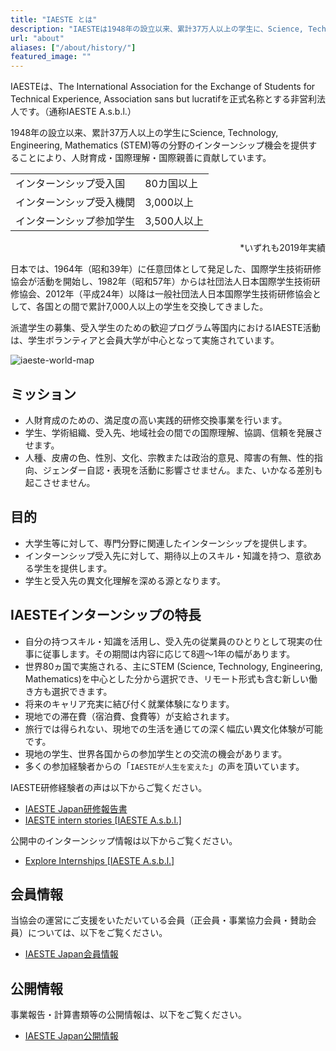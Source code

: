 ```yaml
---
title: "IAESTE とは"
description: "IAESTEは1948年の設立以来、累計37万人以上の学生に、Science, Technology, Engineering, Mathematics (STEM)等の分野のインターンシップ機会を提供することにより、人財育成・国際理解・国際親善に貢献しています。"
url: "about"
aliases: ["/about/history/"]
featured_image: ""
---
```

IAESTEは、The International Association for the Exchange of Students for Technical Experience, Association sans but lucratifを正式名称とする非営利法人です。（通称IAESTE A.s.b.l.）

1948年の設立以来、累計37万人以上の学生にScience, Technology, Engineering, Mathematics (STEM)等の分野のインターンシップ機会を提供することにより、人財育成・国際理解・国際親善に貢献しています。

<div align="center">

<table>
  <tr>
    <td>インターンシップ受入国</td>
    <td>80カ国以上</td>
  </tr>
  <tr>
    <td>インターンシップ受入機関</td>
    <td>3,000以上</td>
  </tr>
  <tr>
    <td>インターンシップ参加学生</td>
    <td>3,500人以上</td>
  </tr>
</table>

</div>

<div style="text-align: right;">
*いずれも2019年実績
</div>

日本では、1964年（昭和39年）に任意団体として発足した、国際学生技術研修協会が活動を開始し、1982年（昭和57年）からは社団法人日本国際学生技術研修協会、2012年（平成24年）以降は一般社団法人日本国際学生技術研修協会として、各国との間で累計7,000人以上の学生を交換してきました。

派遣学生の募集、受入学生のための歓迎プログラム等国内におけるIAESTE活動は、学生ボランティアと会員大学が中心となって実施されています。

![iaeste-world-map](/images/iaeste-world-map.png)

## ミッション

- 人財育成のための、満足度の高い実践的研修交換事業を行います。
- 学生、学術組織、受入先、地域社会の間での国際理解、協調、信頼を発展させます。
- 人種、皮膚の色、性別、文化、宗教または政治的意見、障害の有無、性的指向、ジェンダー自認・表現を活動に影響させません。また、いかなる差別も起こさせません。

## 目的

- 大学生等に対して、専門分野に関連したインターンシップを提供します。
- インターンシップ受入先に対して、期待以上のスキル・知識を持つ、意欲ある学生を提供します。
- 学生と受入先の異文化理解を深める源となります。

## IAESTEインターンシップの特長

- 自分の持つスキル・知識を活用し、受入先の従業員のひとりとして現実の仕事に従事します。その期間は内容に応じて8週〜1年の幅があります。
- 世界80ヵ国で実施される、主にSTEM (Science, Technology, Engineering, Mathematics)を中心とした分から選択でき、リモート形式も含む新しい働き方も選択できます。
- 将来のキャリア充実に結び付く就業体験になります。
- 現地での滞在費（宿泊費、食費等）が支給されます。
- 旅行では得られない、現地での生活を通じての深く幅広い異文化体験が可能です。
- 現地の学生、世界各国からの参加学生との交流の機会があります。
- 多くの参加経験者からの「`IAESTEが人生を変えた`」の声を頂いています。

IAESTE研修経験者の声は以下からご覧ください。

- [IAESTE Japan研修報告書](/internship/reports/)
- [IAESTE intern stories [IAESTE A.s.b.l.]](https://iaeste.org/student-testimonials/)

公開中のインターンシップ情報は以下からご覧ください。

- [Explore Internships [IAESTE A.s.b.l.]](https://iaeste.org/internships)

## 会員情報

当協会の運営にご支援をいただいている会員（正会員・事業協力会員・賛助会員）については、以下をご覧ください。

- [IAESTE Japan会員情報](/org/members/)

## 公開情報

事業報告・計算書類等の公開情報は、以下をご覧ください。
 
- [IAESTE Japan公開情報](/org/public-information/)
